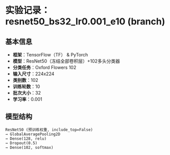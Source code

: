 # 实验记录：resnet50_bs32_lr0.001_e10 (branch)

## 基本信息
- **框架**：TensorFlow（TF） & PyTorch
- **模型**：ResNet50（冻结全部卷积层）+102多头分类器
- **分类任务**：Oxford Flowers 102
- **输入尺寸**：224x224
- **类别数**：102
- **训练轮数**：10
- **批次大小**：32
- **学习率**：0.001

## 模型结构
```text
ResNet50 (预训练权重, include_top=False)
→ GlobalAveragePooling2D
→ Dense(128, relu)
→ Dropout(0.5)
→ Dense(102, softmax)

